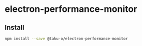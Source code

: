 electron-performance-monitor
===========================================

## Install

```bash
npm install --save @taku-o/electron-performance-monitor
````

